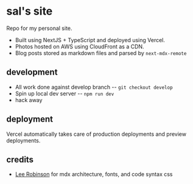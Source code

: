 # sal's site
Repo for my personal site. 
* Built using NextJS + TypeScript and deployed using Vercel. 
* Photos hosted on AWS using CloudFront as a CDN.
* Blog posts stored as markdown files and parsed by `next-mdx-remote`

## development
* All work done against develop branch -- `git checkout develop`
* Spin up local dev server -- `npm run dev`
* hack away

## deployment
Vercel automatically takes care of production deployments and preview deployments.

## credits
* [Lee Robinson](https://leerob.io/) for mdx architecture, fonts, and code syntax css